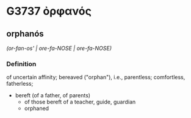 # G3737 ὀρφανός

## orphanós

_(or-fan-os' | ore-fa-NOSE | ore-fa-NOSE)_

### Definition

of uncertain affinity; bereaved ("orphan"), i.e., parentless; comfortless, fatherless; 

- bereft (of a father, of parents)
  - of those bereft of a teacher, guide, guardian
  - orphaned
